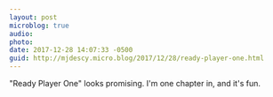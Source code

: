 ```yaml
---
layout: post
microblog: true
audio: 
photo: 
date: 2017-12-28 14:07:33 -0500
guid: http://mjdescy.micro.blog/2017/12/28/ready-player-one.html
---
```

"Ready Player One" looks promising. I'm one chapter in, and it's fun.
